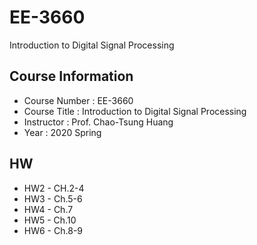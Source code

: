 # EE-3660
Introduction to Digital Signal Processing

## Course Information
* Course Number : EE-3660
* Course Title : Introduction to Digital Signal Processing
* Instructor : Prof. Chao-Tsung Huang
* Year : 2020 Spring

## HW
* HW2 - CH.2-4
* HW3 - Ch.5-6
* HW4 - Ch.7
* HW5 - Ch.10
* HW6 - Ch.8-9
